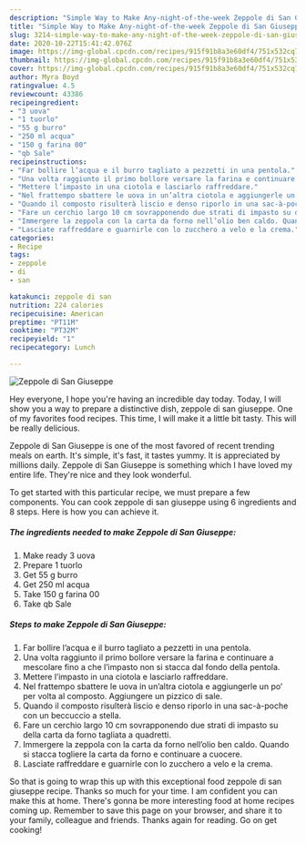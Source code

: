 ```yaml
---
description: "Simple Way to Make Any-night-of-the-week Zeppole di San Giuseppe"
title: "Simple Way to Make Any-night-of-the-week Zeppole di San Giuseppe"
slug: 3214-simple-way-to-make-any-night-of-the-week-zeppole-di-san-giuseppe
date: 2020-10-22T15:41:42.076Z
image: https://img-global.cpcdn.com/recipes/915f91b8a3e60df4/751x532cq70/zeppole-di-san-giuseppe-recipe-main-photo.jpg
thumbnail: https://img-global.cpcdn.com/recipes/915f91b8a3e60df4/751x532cq70/zeppole-di-san-giuseppe-recipe-main-photo.jpg
cover: https://img-global.cpcdn.com/recipes/915f91b8a3e60df4/751x532cq70/zeppole-di-san-giuseppe-recipe-main-photo.jpg
author: Myra Boyd
ratingvalue: 4.5
reviewcount: 43386
recipeingredient:
- "3 uova"
- "1 tuorlo"
- "55 g burro"
- "250 ml acqua"
- "150 g farina 00"
- "qb Sale"
recipeinstructions:
- "Far bollire l’acqua e il burro tagliato a pezzetti in una pentola."
- "Una volta raggiunto il primo bollore versare la farina e continuare a mescolare fino a che l’impasto non si stacca dal fondo della pentola."
- "Mettere l’impasto in una ciotola e lasciarlo raffreddare."
- "Nel frattempo sbattere le uova in un’altra ciotola e aggiungerle un po’ per volta al composto. Aggiungere un pizzico di sale."
- "Quando il composto risulterà liscio e denso riporlo in una sac-à-poche con un beccuccio a stella."
- "Fare un cerchio largo 10 cm sovrapponendo due strati di impasto su della carta da forno tagliata a quadretti."
- "Immergere la zeppola con la carta da forno nell’olio ben caldo. Quando si stacca togliere la carta da forno e continuare a cuocere."
- "Lasciate raffreddare e guarnirle con lo zucchero a velo e la crema."
categories:
- Recipe
tags:
- zeppole
- di
- san

katakunci: zeppole di san 
nutrition: 224 calories
recipecuisine: American
preptime: "PT11M"
cooktime: "PT32M"
recipeyield: "1"
recipecategory: Lunch

---
```



![Zeppole di San Giuseppe](https://img-global.cpcdn.com/recipes/915f91b8a3e60df4/751x532cq70/zeppole-di-san-giuseppe-recipe-main-photo.jpg)

Hey everyone, I hope you're having an incredible day today. Today, I will show you a way to prepare a distinctive dish, zeppole di san giuseppe. One of my favorites food recipes. This time, I will make it a little bit tasty. This will be really delicious.



Zeppole di San Giuseppe is one of the most favored of recent trending meals on earth. It's simple, it's fast, it tastes yummy. It is appreciated by millions daily. Zeppole di San Giuseppe is something which I have loved my entire life. They're nice and they look wonderful.


To get started with this particular recipe, we must prepare a few components. You can cook zeppole di san giuseppe using 6 ingredients and 8 steps. Here is how you can achieve it.

<!--inarticleads1-->

##### The ingredients needed to make Zeppole di San Giuseppe:

1. Make ready 3 uova
1. Prepare 1 tuorlo
1. Get 55 g burro
1. Get 250 ml acqua
1. Take 150 g farina 00
1. Take qb Sale




<!--inarticleads2-->

##### Steps to make Zeppole di San Giuseppe:

1. Far bollire l’acqua e il burro tagliato a pezzetti in una pentola.
1. Una volta raggiunto il primo bollore versare la farina e continuare a mescolare fino a che l’impasto non si stacca dal fondo della pentola.
1. Mettere l’impasto in una ciotola e lasciarlo raffreddare.
1. Nel frattempo sbattere le uova in un’altra ciotola e aggiungerle un po’ per volta al composto. Aggiungere un pizzico di sale.
1. Quando il composto risulterà liscio e denso riporlo in una sac-à-poche con un beccuccio a stella.
1. Fare un cerchio largo 10 cm sovrapponendo due strati di impasto su della carta da forno tagliata a quadretti.
1. Immergere la zeppola con la carta da forno nell’olio ben caldo. Quando si stacca togliere la carta da forno e continuare a cuocere.
1. Lasciate raffreddare e guarnirle con lo zucchero a velo e la crema.




So that is going to wrap this up with this exceptional food zeppole di san giuseppe recipe. Thanks so much for your time. I am confident you can make this at home. There's gonna be more interesting food at home recipes coming up. Remember to save this page on your browser, and share it to your family, colleague and friends. Thanks again for reading. Go on get cooking!
